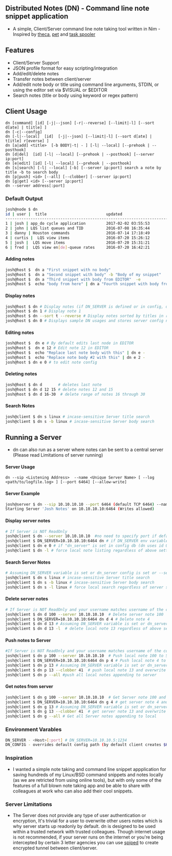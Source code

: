 ## Distributed Notes (DN) - Command line note snippet application

- A simple, Client/Server command line note taking tool written in Nim - Inspired by [theca](https://github.com/pwoolcoc/theca), [pet](https://github.com/knqyf263/pet) and [task spooler](http://viric.name/soft/ts/)
## Features
- Client/Server Support
- JSON profile format for easy scripting/integration
- Add/edit/delete notes
- Transfer notes between client/server
- Add/edit note body or title using command line arguments, STDIN, or using the editor set via $VISUAL or $EDITOR
- Search notes (title or body using keyword or regex pattern)

##  Client Usage

    dn [command] [id] [-j|--json] [-r|--reverse] [--limit|-l] [--sort d[ate] | t[itle] ]
    dn [-c|--config]
    dn [-l|--local]  [id]  [-j|--json] [--limit|-l] [--sort d[ate] | t[itle] r[everse] ]
    dn [a|add] <title>  [-b BODY|-t| - ] [-l| --local] [--prehook | --posthook] 
    dn [d|del]  [id] [-l| --local] [--prehook | --posthook] [--server ip:port]
    dn [e|edit] [id] [-l| --local] [--prehook | --posthook]
    dn [s|search] [-l| --local] [-b] [--server ip:port] search a note by title -b to search body
    dn [p|push] <id> [--all] [--clobber] [--server ip:port] 
    dn [g|get] <id> [--server ip:port]
    dn --server address[:port]

### Default Output
```bash
josh@node $ dn
id | user |  title                          updated 
--------------------------------------------------------------------------------------
1 | josh | app_do cycle application         2017-02-02 03:55:53
2 | john | LQS list queues and TID          2016-07-08 16:35:44
3 | danny | Houston commands                2016-07-14 17:18:49
4 | curtis |  LQS view items                2016-07-20 15:26:12
5 | josh |  LQS move items                  2016-07-20 15:31:21
6 | fred |  LQS view en[de]-queue rates     2016-07-20 16:42:21
```

#### Adding notes
```bash
josh@host $  dn a "First snippet with no body"
josh@host $  dn a "Second snippet with body" -b "Body of my snippet"
josh@host $  dn a "Third snippet with body from EDITOR"  -e 
josh@host $  echo "body from here" | dn a "Fourth snippet with body from STDIN"  -b -
```
#### Display notes
```sh
josh@host $ dn # Display notes (if DN_SERVER is defined or in config, dn will display server side notes, add -l to force local note listings)
josh@host $ dn 1 # Display note 1
josh@host $ dn --sort t --reverse # Display notes sorted by titles in reverse order (default sort is date DESC)
josh@host $ dn 0 # Displays sample DN usages and stores server config not displayed by default only local
```
#### Editing notes
```bash
josh@host $  dn e # By default edits last node in EDITOR
josh@host $  dn e 12 # Edit note 12 in EDITOR
josh@host $  echo "Replace last note body with this" | dn e - 
josh@host $  echo "Replace note body #2 with this" | dn e 2 - 
josh@host $ dn e 0 # to edit note config
```
#### Deleting notes
```bash
josh@host $ dn d       # deletes last note
josh@host $ dn d 12 15 # delete notes 12 and 15
josh@host $ dn d 16-30  # delete range of notes 16 through 30
```

#### Search Notes
```sh
josh@client $ dn s linux # incase-sensitive Server title search 
josh@client $ dn s -b linux # incase-sensitive Server body search 
```
## Running a Server
- dn can also run as a server where notes can be sent to a central server (Please read Limitations of server running)

#### Server Usage
    dn --sip <Listening Address>  --name <Unique Server Name> [ --log <path/to/logfile.log> ] [--port 6464] [--allow-write] 
    
#### Server Example 
```sh
josh@server $ dn --sip 10.10.10.10 --port 6464 (default TCP 6464) --name 'Josh Notes' --log /path/to/logfile.log --allow-writes
Starting Server 'Josh Notes' on 10.10.10.10:6464 (Writes allowed) 
```

#### Display server notes
```sh
# If Server is NOT ReadOnly
josh@client $ dn --server 10.10.10.10  #no need to specify port if default is used --server address:port
josh@client $ DN_SERVER=10.10.10.10:6464 dn # if DN_SERVER env variable is set server notes are retrieved
josh@client $ dn e 0 # if "dn_server" is set in config db (dn uses id 0 as it's config) it will be used and conect to server
josh@client $ dn -l # force local note listing regardless of above settings 
```
#### Search Server Notes
```sh
# Assuming DN_SERVER variable is set or dn_server config is set or --server is used
josh@client $ dn s linux # incase-sensitive Server title search 
josh@client $ dn s -b linux # incase-sensitive Server body search
josh@client $ dn s -l linux # force local search regardless of server settings 
```

#### Delete server notes
```sh
# If Server is NOT ReadOnly and your username matches username of the corresponding note[s]
josh@client $ dn d 100 --server 10.10.10.10  # Delete server note 100
josh@client $ DN_SERVER=10.10.10.10:6464 dn d 4 # Delete note 4
josh@client $ dn d 13 # Assuming DN_SERVER variable is set or dn_server config is set
josh@client $ dn d 13 -l  # delete local note 13 regardless of above settings 
```

#### Push notes to Server
```sh
#If Server is NOT ReadOnly and your username matches username of the corresponding note[s]
josh@client $ dn p 100 --server 10.10.10.10  # Push local note 100 to Server appending 
josh@client $ DN_SERVER=10.10.10.10:6464 dn p 4 # Push local note 4 to Server appending
josh@client $ dn p 13 # Assuming DN_SERVER variable is set or dn_server config is set
josh@client $ dn p 13 --clobber 41  # push local note 13 and overwrite server note 41
josh@client $ dn p --all #push all local notes appending to server
```

#### Get notes from server
```sh
josh@client $ dn g 100 --server 10.10.10.10  # Get Server note 100 and append locally
josh@client $ DN_SERVER=10.10.10.10:6464 dn g 4 # get server note 4 and append locally
josh@client $ dn g 13 # Assuming DN_SERVER variable is set or dn_server config is set
josh@client $ dn g 13 --clobber 41  # get server note 13 and overwrite local note 41
josh@client $ dn g --all # Get all Server notes appending to local
```
### Environment Varables
```sh
DN_SERVER - <Host>[:port] # DN_SERVER=10.10.10.5:1234 
DN_CONFIG - overrides default config path (by default client creates $HOME/.config/dn.json store/config file)
```

### Inspiration
- I wanted a simple note taking and command line snippet appplication for saving hundreds of my Linux/BSD command snippets  and notes locally (as we are retricted from using online tools), but with only some of the features of a full blown note taking app and be able to share with colleagues at work who can also add their cool snippets. 

### Server Limitations
- The Server does not provide any type of user authentication or encryption, It's trivial for a user to overwrite other users notes which is why server starts up readonly by default. dn is designed to be used within a trusted network with trusted colleagues. Though internet usage is not recommended, if your server runs on the internet or you're being intercepted by certain 3 letter agencies you can use [spiped](https://www.tarsnap.com/spiped.html) to create encrypted tunnel between client/server.
